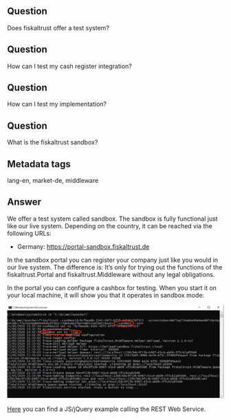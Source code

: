 ## Question
Does fiskaltrust offer a test system?

## Question
How can I test my cash register integration?

## Question
How can I test my implementation?

## Question
What is the fiskaltrust sandbox?

## Metadata tags
lang-en, market-de, middleware

## Answer

We offer a test system called sandbox. The sandbox is fully functional just like our live system. Depending on the country, it can be reached via the following URLs:

- Germany: https://portal-sandbox.fiskaltrust.de

In the sandbox portal you can register your company just like you would in our live system. The difference is: It’s only for trying out the functions of the fiskaltrust.Portal and fiskaltrust.Middleware without any legal obligations.

In the portal you can configure a cashbox for testing. When you start it on your local machine, it will show you that it operates in sandbox mode:

![Screenshot](../images/sandbox-started-cashbox.png "Cashbox started in sandbox mode")


[Here](../examples/js-rest-sign-call.md) you can find a JS/jQuery example calling the REST Web Service.


